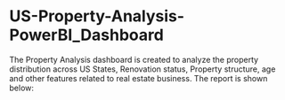 # US-Property-Analysis-PowerBI_Dashboard

The Property Analysis dashboard is created to analyze the property distribution across US States, Renovation status, Property structure, age and other features related to real estate business. The report is shown below:

<h1 title="RealEstateManagement - Overview" width="600" height="373.5" src="https://app.powerbi.com/view?r=eyJrIjoiNDdhMjIxYzEtM2VjMC00NzE4LWI5MjItMmM4MDA2NTA5YjU3IiwidCI6IjMwNGQxYWFjLTMyOWUtNDVmMi1hOWJiLWJlNTYwMzAwYmY1NCJ9" frameborder="0" allowFullScreen="true"></h1>
